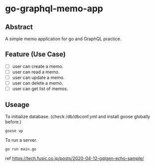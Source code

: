 # go-graphql-memo-app

## Abstract
A simple memo application for go and GraphQL practice.

## Feature (Use Case)
- [ ] user can create a memo.
- [ ] user can read a memo.
- [ ] user can update a memo.
- [ ] user can delete a memo.
- [ ] user can get list of memos.

## Useage
To initialize database. (check /db/dbconf.yml and install goose globally before.)
```
goose up
```

To run a server.
```
go run main.go
```

ref
https://tech.fusic.co.jp/posts/2020-04-12-gqlgen-echo-sample/
